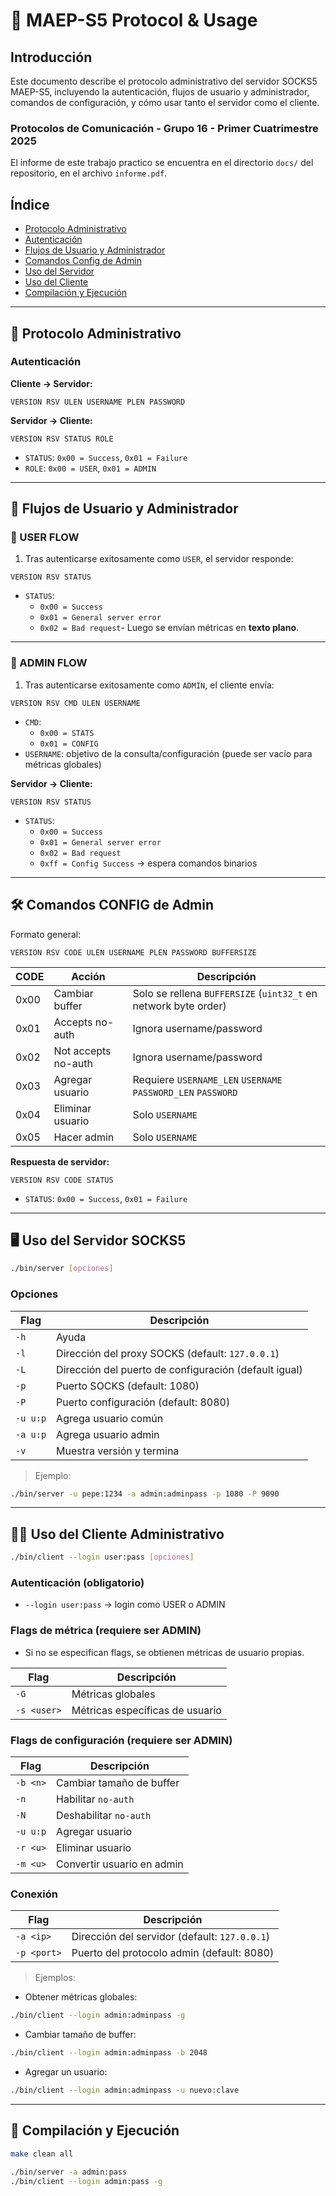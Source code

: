
# 🧩 MAEP-S5 Protocol & Usage

## Introducción
Este documento describe el protocolo administrativo del servidor SOCKS5 MAEP-S5, incluyendo la autenticación, flujos de usuario y administrador, comandos de configuración, y cómo usar tanto el servidor como el cliente.

### Protocolos de Comunicación - Grupo 16 - Primer Cuatrimestre 2025

El informe de este trabajo practico se encuentra en el directorio `docs/` del repositorio, en el archivo `informe.pdf`.

## Índice

- [Protocolo Administrativo](#protocolo-administrativo)
- [Autenticación](#autenticación)
- [Flujos de Usuario y Administrador](#flujos-de-usuario-y-administrador)
- [Comandos Config de Admin](#comandos-config-de-admin)
- [Uso del Servidor](#uso-del-servidor)
- [Uso del Cliente](#uso-del-cliente)
- [Compilación y Ejecución](#compilación-y-ejecución)

---

## 🧪 Protocolo Administrativo

### Autenticación

**Cliente → Servidor:**

```
VERSION RSV ULEN USERNAME PLEN PASSWORD
```

**Servidor → Cliente:**

```
VERSION RSV STATUS ROLE
```

- `STATUS`: `0x00 = Success`, `0x01 = Failure`
- `ROLE`: `0x00 = USER`, `0x01 = ADMIN`

---

## 👤 Flujos de Usuario y Administrador

### 🧍 USER FLOW

1. Tras autenticarse exitosamente como `USER`, el servidor responde:

```
VERSION RSV STATUS
```

- `STATUS`:
  - `0x00 = Success`
  - `0x01 = General server error`
  - `0x02 = Bad request`- Luego se envían métricas en **texto plano**.

---

### 👑 ADMIN FLOW

1. Tras autenticarse exitosamente como `ADMIN`, el cliente envía:

```
VERSION RSV CMD ULEN USERNAME
```

- `CMD`:
    - `0x00 = STATS`
    - `0x01 = CONFIG`
- `USERNAME`: objetivo de la consulta/configuración (puede ser vacío para métricas globales)

**Servidor → Cliente:**

```
VERSION RSV STATUS
```

- `STATUS`:
  - `0x00 = Success`
  - `0x01 = General server error`
  - `0x02 = Bad request`    
  - `0xff = Config Success` → espera comandos binarios

---

## 🛠️ Comandos CONFIG de Admin

Formato general:

```
VERSION RSV CODE ULEN USERNAME PLEN PASSWORD BUFFERSIZE
```

| CODE | Acción                   | Descripción                                                     |
|------|--------------------------|-----------------------------------------------------------------|
| 0x00 | Cambiar buffer           | Solo se rellena `BUFFERSIZE` (`uint32_t` en network byte order) |
| 0x01 | Accepts no-auth          | Ignora username/password                                        |
| 0x02 | Not accepts no-auth      | Ignora username/password                                        |
| 0x03 | Agregar usuario          | Requiere `USERNAME_LEN` `USERNAME`  `PASSWORD_LEN` `PASSWORD`    |
| 0x04 | Eliminar usuario         | Solo `USERNAME`                                                 |
| 0x05 | Hacer admin              | Solo `USERNAME`                                                 |

**Respuesta de servidor:**

```
VERSION RSV CODE STATUS
```

- `STATUS`: `0x00 = Success`, `0x01 = Failure`

---

## 🖥️ Uso del Servidor SOCKS5

```bash
./bin/server [opciones]
```

### Opciones

| Flag      | Descripción                                           |
|-----------|-------------------------------------------------------|
| `-h`      | Ayuda                                                 |
| `-l`      | Dirección del proxy SOCKS (default: `127.0.0.1`)      |
| `-L`      | Dirección del puerto de configuración (default igual) |
| `-p`      | Puerto SOCKS (default: 1080)                          |
| `-P`      | Puerto configuración (default: 8080)                  |
| `-u u:p`  | Agrega usuario común                                  |
| `-a u:p`  | Agrega usuario admin                                  |
| `-v`      | Muestra versión y termina                             |

> Ejemplo:
```bash
./bin/server -u pepe:1234 -a admin:adminpass -p 1080 -P 9090
```

---

## 👨‍💻 Uso del Cliente Administrativo

```bash
./bin/client --login user:pass [opciones]
```

### Autenticación (obligatorio)

- `--login user:pass` → login como USER o ADMIN

### Flags de métrica (requiere ser ADMIN)

- Si no se especifican flags, se obtienen métricas de usuario propias.


| Flag        | Descripción                               |
|-------------|-------------------------------------------|
| `-G`        | Métricas globales                         |
| `-s <user>` | Métricas específicas de usuario           |

### Flags de configuración (requiere ser ADMIN)

| Flag       | Descripción                                  |
|------------|----------------------------------------------|
| `-b <n>`   | Cambiar tamaño de buffer                     |
| `-n`       | Habilitar `no-auth`                          |
| `-N`       | Deshabilitar `no-auth`                       |
| `-u u:p`   | Agregar usuario                              |
| `-r <u>`   | Eliminar usuario                             |
| `-m <u>`   | Convertir usuario en admin                   |

### Conexión

| Flag       | Descripción                                 |
|------------|---------------------------------------------|
| `-a <ip>`  | Dirección del servidor (default: `127.0.0.1`)|
| `-p <port>`| Puerto del protocolo admin (default: 8080)   |

> Ejemplos:

- Obtener métricas globales:
```bash
./bin/client --login admin:adminpass -g
```

- Cambiar tamaño de buffer:
```bash
./bin/client --login admin:adminpass -b 2048
```

- Agregar un usuario:
```bash
./bin/client --login admin:adminpass -u nuevo:clave
```

---

## 🔧 Compilación y Ejecución

```bash
make clean all

./bin/server -a admin:pass
./bin/client --login admin:pass -g
```
